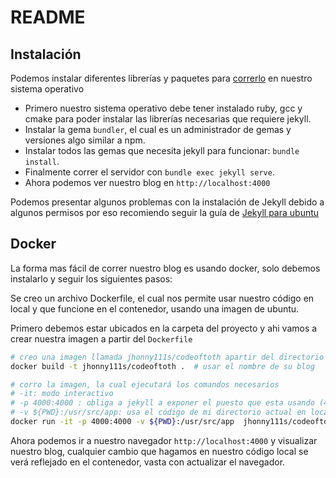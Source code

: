 # README

## Instalación

Podemos instalar diferentes librerías y paquetes para [correrlo](https://help.github.com/en/enterprise/2.14/user/articles/setting-up-your-github-pages-site-locally-with-jekyll) en nuestro sistema operativo

- Primero nuestro sistema operativo debe tener instalado ruby, gcc y cmake para poder instalar las librerías necesarias que requiere jekyll.
- Instalar la gema `bundler`, el cual es un administrador de gemas y versiones algo similar a npm.
- Instalar todos las gemas que necesita jekyll para funcionar: `bundle install`.
- Finalmente correr el servidor con `bundle exec jekyll serve`.
- Ahora podemos ver nuestro blog en `http://localhost:4000`

Podemos presentar algunos problemas con la instalación de Jekyll debido a algunos permisos por eso recomiendo seguir la guía de [Jekyll para ubuntu](https://jekyllrb.com/docs/installation/ubuntu/)

## Docker

La forma mas fácil de correr nuestro blog es usando docker, solo debemos instalarlo y seguir los siguientes pasos:

Se creo un archivo Dockerfile, el cual nos permite usar nuestro código en local y que funcione en el contenedor, usando una imagen de ubuntu.

Primero debemos estar ubicados en la carpeta del proyecto y ahi vamos a crear nuestra imagen a partir del `Dockerfile`

~~~bash
# creo una imagen llamada jhonny111s/codeoftoth apartir del directorio actual (.)
docker build -t jhonny111s/codeoftoth .  # usar el nombre de su blog
~~~

~~~bash
# corro la imagen, la cual ejecutará los comandos necesarios
# -it: modo interactivo
# -p 4000:4000 : obliga a jekyll a exponer el puesto que esta usando (4000)
# -v ${PWD}:/usr/src/app: usa el código de mi directorio actual en local como si estuviera en la carpeta /usr/src/app
docker run -it -p 4000:4000 -v ${PWD}:/usr/src/app  jhonny111s/codeoftoth
~~~

Ahora podemos ir a nuestro navegador `http://localhost:4000` y visualizar nuestro blog, cualquier cambio que hagamos en nuestro código local se verá reflejado en el contenedor, vasta con actualizar el navegador.